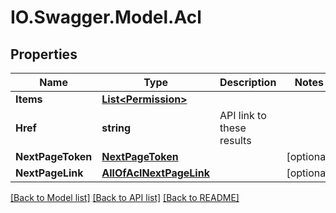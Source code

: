 # IO.Swagger.Model.Acl
## Properties

Name | Type | Description | Notes
------------ | ------------- | ------------- | -------------
**Items** | [**List&lt;Permission&gt;**](Permission.md) |  | 
**Href** | **string** | API link to these results | 
**NextPageToken** | [**NextPageToken**](NextPageToken.md) |  | [optional] 
**NextPageLink** | [**AllOfAclNextPageLink**](AllOfAclNextPageLink.md) |  | [optional] 

[[Back to Model list]](../README.md#documentation-for-models) [[Back to API list]](../README.md#documentation-for-api-endpoints) [[Back to README]](../README.md)

